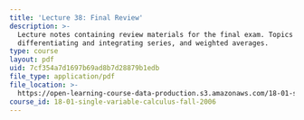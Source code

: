 ```yaml
---
title: 'Lecture 38: Final Review'
description: >-
  Lecture notes containing review materials for the final exam. Topics include:
  differentiating and integrating series, and weighted averages.
type: course
layout: pdf
uid: 7cf354a7d1697b69ad8b7d28879b1edb
file_type: application/pdf
file_location: >-
  https://open-learning-course-data-production.s3.amazonaws.com/18-01-single-variable-calculus-fall-2006/7cf354a7d1697b69ad8b7d28879b1edb_lec38.pdf
course_id: 18-01-single-variable-calculus-fall-2006
---
```

